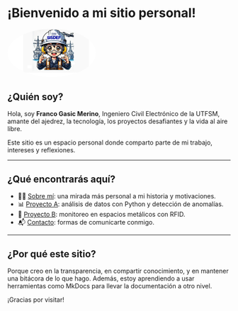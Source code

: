 # ¡Bienvenido a mi sitio personal!

<img src="Con Avion A.jpg" alt="Franco Gasic" width="200" style="border-radius: 50%;">

## ¿Quién soy?

Hola, soy **Franco Gasic Merino**, Ingeniero Civil Electrónico de la UTFSM, amante del ajedrez, la tecnología, los proyectos desafiantes y la vida al aire libre.

Este sitio es un espacio personal donde comparto parte de mi trabajo, intereses y reflexiones.

---

## ¿Qué encontrarás aquí?

- 🧑‍💻 [Sobre mí](sobre-mi.md): una mirada más personal a mi historia y motivaciones.
- 📊 [Proyecto A](proyecto-a.md): análisis de datos con Python y detección de anomalías.
- 📡 [Proyecto B](proyecto-b.md): monitoreo en espacios metálicos con RFID.
- 📬 [Contacto](contacto.md): formas de comunicarte conmigo.

---

## ¿Por qué este sitio?

Porque creo en la transparencia, en compartir conocimiento, y en mantener una bitácora de lo que hago. Además, estoy aprendiendo a usar herramientas como MkDocs para llevar la documentación a otro nivel.

¡Gracias por visitar!
